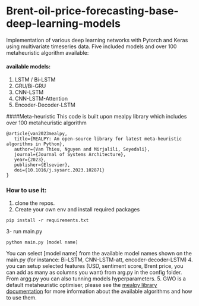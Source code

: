 # Brent-oil-price-forecasting-base-deep-learning-models
Implementation of various deep learning networks with Pytorch and Keras using multivariate timeseries data.
Five included models and over 100 metaheuristic algorithm available:
#### available models:
1. LSTM / Bi-LSTM
2. GRU/Bi-GRU
3. CNN-LSTM
4. CNN-LSTM-Attention
5. Encoder-Decoder-LSTM

####Meta-heuristic 
This code is built upon mealpy library which includes over 100 metaheuristic algorithm
```
@article{van2023mealpy,
   title={MEALPY: An open-source library for latest meta-heuristic algorithms in Python},
   author={Van Thieu, Nguyen and Mirjalili, Seyedali},
   journal={Journal of Systems Architecture},
   year={2023},
   publisher={Elsevier},
   doi={10.1016/j.sysarc.2023.102871}
}
```
### How to use it:
1. clone the repos.
2. Create your own env and install required packages
```
pip install -r requirements.txt
```
3- run main.py 
```
python main.py [model name]
```
You can select [model name] from the available model names shown on the main.py (for instance: Bi-LSTM, CNN-LSTM-att, encoder-decoder-LSTM)
4. you can setup selected features (USD, sentiment score, Brent price, you can add as many as columns you want) from arg.py in the config folder. From argg.py you can also tunning models hyperparameters.
5. GWO is a default metaheuristic optimiser, please see the [mealpy library documentation](https://mealpy.readthedocs.io/en/latest/index.html) for more information about the available algorithms and how to use them. 
